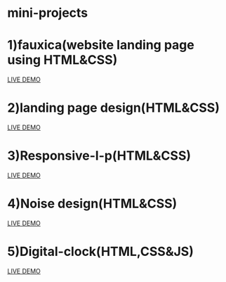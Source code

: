 # mini-projects
# 1)fauxica(website landing page using HTML&CSS)
<a href=https://hafis1017.github.io/mini-projects/fauxica/>LIVE DEMO</a>
# 2)landing page design(HTML&CSS)
<a href=https://hafis1017.github.io/mini-projects/landing-page-design/>LIVE DEMO</a>
# 3)Responsive-l-p(HTML&CSS)
<a href=https://hafis1017.github.io/mini-projects/responsive-l-p/>LIVE DEMO</a>
# 4)Noise design(HTML&CSS)
<a href=https://hafis1017.github.io/mini-projects/noise-design/>LIVE DEMO</a>
# 5)Digital-clock(HTML,CSS&JS)
<a href=https://hafis1017.github.io/mini-projects/Digital-clock/>LIVE DEMO</a>

